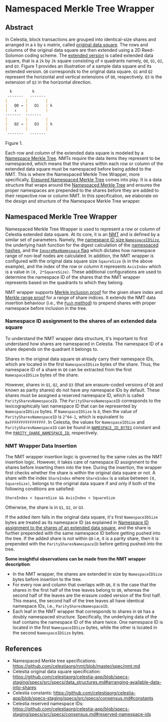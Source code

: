 # Namespaced Merkle Tree Wrapper
## Abstract
In Celestia, block transactions are grouped into identical-size shares and arranged in a `k` by `k` matrix, called [original data square](originalds-link).
The rows and columns of the original data square are then extended using a 2D Reed-Solomon coding scheme.
The [extended version](reedsolomon-link) is called extended data square, that is a `2k` by `2k` square consisting of `4` quadrants namely, `Q0`, `Q1`, `Q2`, and `Q3`.
Figure 1 provides an illustration of a sample data square and its extended version.
`Q0` corresponds to the original data square.
`Q1` and `Q2` represent the horizontal and vertical extensions of `Q0`, respectively. 
`Q3` is the extension of `Q2` in the horizontal direction.
```markdown
  k         k
 -------   -------
|        |        |
|   Q0 → |   Q1   | k
|   ↓    |        |
-------  -------
|        |        |
|   Q2 → |   Q3   | k
|        |        |
 -------   -------
```
Figure 1.

Each row and column of the extended data square is modeled by a [Namespace Merkle Tree](nmtlink).
NMTs require the data items they represent to be namespaced, which means that the shares within each row or column of the extended data square must be namespaced before being added to the NMT.
This is where the Namespaced Merkle Tree Wrapper, more specifically, [Erasured Namespaced Merkle Tree](nmtwrapper-link) comes into play.
It is a data structure that wraps around the [Namespaced Merkle Tree](nmtlink) and ensures the proper namespaces are prepended to the shares  before they are added to their respective row or column NMT.
In this specification, we elaborate on the design and structure of the Namespace Merkle Tree wrapper.



## Namespaced Merkle Tree Wrapper
Namespaced Merkle Tree Wrapper is used to represent a row or column of Celestia extended data square.
At its core, it is an [NMT](nmtlink) and is defined by a similar set of parameters.
Namely, the [namespace ID size `NamespaceIDSize`](nmt-ds-link), 
the underlying hash function for the digest calculation of the [namespaced hashes](nmt-hash-link), 
and the [`IgnoreMaxNamespace` flag](nmt-ignoremax-link) which dictates how namespace range of non-leaf nodes are calculated.
In addition, the NMT wrapper is configured with the original data square size `SqaureSize` (`k` in the above example), and the index of the row or column it represents `AxisIndex` which is a value in `[0, 2*SquareSize)`.
These additional configurations are used to determine the namespace ID of the shares that the NMT wrapper represents based on the quadrants to which they belong.

NMT wrapper supports [Merkle inclusion proof](#nmt-inclusion-proof) for the given share index and [Merkle range proof](#nmt-range-proof) for a range of share indices.
It extends the NMT data insertion behaviour (i.e., the [`Push` method](nmt-add-leaves-link)) to prepend shares with proper namespace before inclusion in the tree.

### Namespace ID assignment to the shares of an extended data square
To understand the NMT wrapper data structure, it's important to first understand how shares are namespaced in Celestia.
The namespace ID of a share depends on the quadrant it belongs to.

Shares in the original data square `Q0` already carry their namespace IDs, which are located in the first `NamespaceIDSize` bytes of the share. 
Thus, the namespace ID of a share in `Q0` can be extracted from the first `NamespaceIDSize` bytes of the share.

However, shares in `Q1`, `Q2`, and `Q3` (that are erasure-coded versions of `Q0` and known as parity shares) do not have any namespace IDs by default. 
These shares must be assigned a reserved namespace ID, which is called `ParitySharesNamespaceID`.
The `ParitySharesNamespaceID` corresponds to the lexicographically last namespace ID that can be represented by `NamespaceIDSize` bytes.
If `NamespaceIDSize` is `8`, then the value of `ParitySharesNamespaceID` is `2^64-1`, which is equivalent to `0xFFFFFFFFFFFFFFFF`.
In Celestia, the values for `NamespaceIDSize` and `ParitySharesNamespaceID` can be found in [`NAMESPACE_ID_BYTES`](celestia-constants-link) constant and the [`PARITY_SHARE_NAMESPACE_ID`](celestia-consensus-link), respectively.

### NMT Wrapper Data Insertion
The NMT wrapper insertion logic is governed by the same rules as the NMT insertion logic.
However, it takes care of namespace ID assignment to the shares before inserting them into the tree.
During the insertion, the wrapper first checks whether the share is within the original data square or not.
A share with the index `ShareIndex` where `ShareIndex` is a value between `[0, SquareSize)`, belongs to the original data square if and only if both of the following conditions are satisfied:
```
ShareIndex < SquareSize && AxisIndex < SquareSize
```
Otherwise, the share is in `Q1`, `Q2`, or `Q3`.

If the added item falls in the original data square, it's first `NamespaceIDSize` bytes are treated as its namespace ID (as explained in [Namespace ID assignment to the shares of an extended data square](#namespace-id-assignment-to-the-shares-of-an-extended-data-square), and the share is further prepended with the same namespace ID before getting pushed into the tree.
If the added share is not within `Q0` i.e, it is a parity share, then it is prepended with the `ParitySharesNamespaceID` before getting pushed into the tree.


**Some insightful observations can be made from the NMT wrapper description**:
- In the NMT wrapper, the shares are extended in size by `NamespaceIDSize` bytes before insertion to the tree. 
- For every row and column that overlaps with `Q0`, it is the case that the shares in the first half of the tree leaves  belong to `Q0`, whereas the second half of the leaves are the erasure coded version of the first half.
 This means, the second half of the tree leaves all have identical namespace IDs, i.e., `ParitySharesNamespaceID`.
- Each leaf in the NMT wrapper that corresponds to shares in `Q0` has a doubly namespaced structure. 
Specifically, the underlying data of the leaf contains the namespace ID of the share twice. 
One namespace ID is located in the first `NamespaceIDSize` bytes, while the other is located in the second `NamespaceIDSize` bytes.

## References
- Namespaced Merkle tree specifications: https://github.com/celestiaorg/nmt/blob/master/spec/nmt.md
- Celestia original data square specification: https://github.com/celestiaorg/celestia-app/blob/specs-staging/specs/src/specs/data_structures.md#arranging-available-data-into-shares
- Celestia constants: https://github.com/celestiaorg/celestia-app/blob/specs-staging/specs/src/specs/consensus.md#constants
- Celestia reserved namespace IDs: https://github.com/celestiaorg/celestia-app/blob/specs-staging/specs/src/specs/consensus.md#reserved-namespace-ids


[nmtlink]: https://github.com/celestiaorg/nmt/blob/master/spec/nmt.md
[nmtwrapper-link]: https://github.com/celestiaorg/celestia-app/blob/main/pkg/wrapper/nmt_wrapper.go
[nmt-ds-link]:  https://github.com/celestiaorg/nmt/blob/master/spec/nmt.md#nmt-data-structure
[nmt-hash-link]: https://github.com/celestiaorg/nmt/blob/master/spec/nmt.md#namespaced-hash
[nmt-ignoremax-link]: https://github.com/celestiaorg/nmt/blob/master/spec/nmt.md#ignore-max-namespace
[nmt-add-leaves-link]: https://github.com/celestiaorg/nmt/blob/master/spec/nmt.md#add-leaves
[celestia-constants-link]: https://github.com/celestiaorg/celestia-app/blob/c09843d07d4c3842753138de96b304b4866e8f5d/specs/src/specs/consensus.md#constants
[celestia-consensus-link]: https://github.com/celestiaorg/celestia-app/blob/c09843d07d4c3842753138de96b304b4866e8f5d/specs/src/specs/consensus.md#reserved-namespace-ids
[reedsolomon-link]: https://github.com/celestiaorg/celestia-app/blob/c09843d07d4c3842753138de96b304b4866e8f5d/specs/src/specs/data_structures.md#2d-reed-solomon-encoding-scheme
[originalds-link]: https://github.com/celestiaorg/celestia-app/blob/c09843d07d4c3842753138de96b304b4866e8f5d/specs/src/specs/data_structures.md?plain=1#L494
